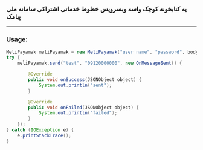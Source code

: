 ### یه کتابخونه کوچک واسه وبسرویس خطوط خدماتی اشتراکی سامانه ملی پیامک

------------


### Usage:
```java
MeliPayamak meliPayamak = new MeliPayamak("user name", "password", bodyId);
try {
	meliPayamak.send("test", "09120000000", new OnMessageSent() {

		@Override
		public void onSuccess(JSONObject object) {
			System.out.println("sent");
		}

		@Override
		public void onFailed(JSONObject object) {
			System.out.println("failed");
		}
	});
} catch (IOException e) {
	e.printStackTrace();
}
```
